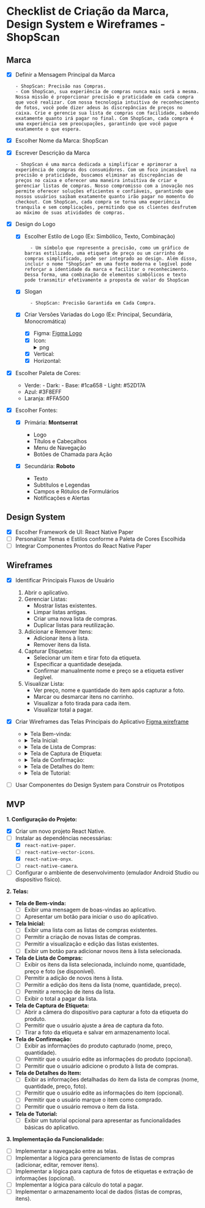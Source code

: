 # Checklist de Criação da Marca, Design System e Wireframes - ShopScan

## Marca

- [x] Definir a Mensagem Principal da Marca

      - ShopScan: Precisão nas Compras.
      - Com ShopScan, sua experiência de compras nunca mais será a mesma. Nossa missão é proporcionar precisão e praticidade em cada compra que você realizar. Com nossa tecnologia intuitiva de reconhecimento de fotos, você pode dizer adeus às discrepâncias de preços no caixa. Crie e gerencie sua lista de compras com facilidade, sabendo exatamente quanto irá pagar no final. Com ShopScan, cada compra é uma experiência sem preocupações, garantindo que você pague exatamente o que espera.
- [x] Escolher Nome da Marca: ShopScan
- [x] Escrever Descrição da Marca

      - ShopScan é uma marca dedicada a simplificar e aprimorar a experiência de compras dos consumidores. Com um foco incansável na precisão e praticidade, buscamos eliminar as discrepâncias de preços no caixa e oferecer uma maneira intuitiva de criar e gerenciar listas de compras. Nosso compromisso com a inovação nos permite oferecer soluções eficientes e confiáveis, garantindo que nossos usuários saibam exatamente quanto irão pagar no momento do checkout. Com ShopScan, cada compra se torna uma experiência tranquila e sem complicações, permitindo que os clientes desfrutem ao máximo de suas atividades de compras.
- [x] Design do Logo
  - [x] Escolher Estilo de Logo (Ex: Simbólico, Texto, Combinação)
  
          - Um símbolo que represente a precisão, como um gráfico de barras estilizado, uma etiqueta de preço ou um carrinho de compras simplificado, pode ser integrado ao design. Além disso, incluir o nome "ShopScan" em uma fonte moderna e legível pode reforçar a identidade da marca e facilitar o reconhecimento. Dessa forma, uma combinação de elementos simbólicos e texto pode transmitir efetivamente a proposta de valor do ShopScan
  - [x] Slogan
  
          - ShopScan: Precisão Garantida em Cada Compra.
  - [x] Criar Versões Variadas do Logo (Ex: Principal, Secundária, Monocromática)
     
       - [x] Figma:  [Figma Logo](https://www.figma.com/file/3m6xt4aIb66zcDF8L2VEqC/ShopScan---Design-System?type=design&node-id=2303-66&mode=design) 
       - [x] Icon: <details><summary>png</summary> ![image](https://github.com/brunovjk/ShopScan/assets/95647348/c630f347-9131-4d0e-a0cb-3014816db5bb) </details>
       - [x] Vertical:
       - [x] Horizontal:
            
- [x] Escolher Paleta de Cores:
  - Verde: 
        - Dark:
        - Base: #1ca658
        - Light: #52D17A
  - Azul: #3F8EFF
  - Laranja: #FFA500
    
- [x] Escolher Fontes:
  - [x] Primária: **Montserrat**
    - Logo
    - Títulos e Cabeçalhos
    - Menu de Navegação
    - Botões de Chamada para Ação
      
  - [x] Secundária: **Roboto**
    - Texto
    - Subtítulos e Legendas
    - Campos e Rótulos de Formulários
    - Notificações e Alertas


## Design System

- [X] Escolher Framework de UI: React Native Paper
- [ ] Personalizar Temas e Estilos conforme a Paleta de Cores Escolhida
- [ ] Integrar Componentes Prontos do React Native Paper

## Wireframes

- [x] Identificar Principais Fluxos de Usuário
   1. Abrir o aplicativo.
   2. Gerenciar Listas:
      - Mostrar listas existentes.
      - Limpar listas antigas.
      - Criar uma nova lista de compras.
      - Duplicar listas para reutilização.
   3. Adicionar e Remover Itens:
      - Adicionar itens à lista.
      - Remover itens da lista.
   4. Capturar Etiquetas:
      - Selecionar um item e tirar foto da etiqueta.
      - Especificar a quantidade desejada.
      - Confirmar manualmente nome e preço se a etiqueta estiver ilegível.
   5. Visualizar Lista:
      - Ver preço, nome e quantidade do item após capturar a foto.
      - Marcar ou desmarcar itens no carrinho.
      - Visualizar a foto tirada para cada item.
      - Visualizar total a pagar.

- [x] Criar Wireframes das Telas Principais do Aplicativo [Figma wireframe](https://www.figma.com/file/3m6xt4aIb66zcDF8L2VEqC/ShopScan---Design-System?type=design&node-id=2319-82&mode=design&t=ndshCwzmvZYke5h9-0)
  - <details>
    <summary>Tela Bem-vinda:</summary>

     ![image](https://github.com/brunovjk/ShopScan/assets/95647348/5d45681d-c3d3-44fb-9684-7782a6501a13)

    </details>
    
  - <details>
    <summary>Tela Inicial:</summary>

    ```
 
    _________________________________
    |      Listas de Compras        |
    |-------------------------------|
    |  - Lista de Compras A         |
    |  - Lista de Compras B         |
    |  - Lista de Compras C         |
    |  - Lista de Compras D         |
    |  - Lista de Compras E         |
    |_______________________________|
    |          [ + Adicionar Lista] |
    |_______________________________|

    ```
    ![image](https://github.com/brunovjk/ShopScan/assets/95647348/acdb73da-58eb-4376-a157-c36c08ada4d8)
    ![image](https://github.com/brunovjk/ShopScan/assets/95647348/be7f7598-f6f3-4171-a43f-2375906db5ca)

    </details>
  
  - <details>
    <summary>Tela de Lista de Compras:</summary>

    ```
 
    _________________________________
    |        Minha Lista A          |
    |-------------------------------|
    |  - Maçãs  [Foto][Remover] [✓] |
    |  - Pão    [Foto][Remover] [✓] |
    |  - Leite  [Foto][Remover] [✓] |
    |-------------------------------|
    |         [Adicionar Item]      |
    |_______________________________|
    |  [Total a Pagar: R$ 10,00]    |
    |_______________________________|

    ```
    ![image](https://github.com/brunovjk/ShopScan/assets/95647348/73bb9f00-ee35-457c-ab6f-d92ed9307ae8)
    ![image](https://github.com/brunovjk/ShopScan/assets/95647348/13b90314-b689-4a36-8226-60b83ab7d0a7)

    </details>

  - <details>
    <summary>Tela de Captura de Etiqueta:</summary>

    ```
    ___________________________________
    |                                 |
    |             [Foto]              |
    |                                 |
    |                                 |
    |---------------------------------|
    |           Tirar Foto            |
    |_________________________________|

    ```
    ![image](https://github.com/brunovjk/ShopScan/assets/95647348/917c895f-009a-4a58-8a57-442a706988af)

    </details>

  - <details>
    <summary>Tela de Confirmação:</summary>

    ```
     __________________________________
    |          Confirmação            |
    |----- ---------------------------|
    |  Nome: _____________________    |
    |  Quantidade: _______________    |
    |  Preço: _____________________   |
    |_________________________________|
    |    [Adicionar item a Lista]     |
    |_________________________________|
  

    ```
    ![image](https://github.com/brunovjk/ShopScan/assets/95647348/12d4248b-87b5-491b-ba86-ccea4c4fe6c8)

 
    </details>

  - <details>
    <summary>Tela de Detalhes do Item:</summary>

    ```
 
    ___________________________________
    |      Detalhes do Item           |
    |---------------------------------|
    |  Nome: Maçãs                    |
    |  Quantidade: 2                  |
    |  Preço Unitário: R$ 2,00        |
    |_________________________________|
    |[Remover][Verificar/Refazer Foto]|
    |_________________________________|

    ```
    ![image](https://github.com/brunovjk/ShopScan/assets/95647348/f63b5b49-2740-481e-8c19-8023a694276f)

 
    </details>

  - <details>
    <summary>Tela de Tutorial:</summary>
 
    ```
 
    _________________________________
    |           Tutorial            |
    |-------------------------------|
    | - Lorem Ipsum is simply dummy |
    | text of the printing and      |
    | typesetting industry. Lorem   |
    | Ipsum has been the industry's |
    | standard dummy text ever      |
    | since the 1500s,              |
    |_______________________________|
 
    ```
    ![image](https://github.com/brunovjk/ShopScan/assets/95647348/7e27cb06-0aca-43d3-b635-b47d0f494a48)

 
    </details>
    
- [ ] Usar Componentes do Design System para Construir os Prototipos

## MVP

**1. Configuração do Projeto:**

* [x] Criar um novo projeto React Native.
* [ ] Instalar as dependências necessárias:
    * [x] `react-native-paper`.
    * [ ] `react-native-vector-icons`.
    * [x] `react-native-onyx`.
    * [ ] `react-native-camera`.
* [ ] Configurar o ambiente de desenvolvimento (emulador Android Studio ou dispositivo físico).

**2. Telas:**
* **Tela de Bem-vinda:**
    * [ ] Exibir uma mensagem de boas-vindas ao aplicativo.
    * [ ] Apresentar um botão para iniciar o uso do aplicativo.
* **Tela Inicial:**
    * [ ] Exibir uma lista com as listas de compras existentes.
    * [ ] Permitir a criação de novas listas de compras.
    * [ ] Permitir a visualização e edição das listas existentes.
    * [ ] Exibir um botão para adicionar novos itens à lista selecionada.
* **Tela de Lista de Compras:**
    * [ ] Exibir os itens da lista selecionada, incluindo nome, quantidade, preço e foto (se disponível).
    * [ ] Permitir a adição de novos itens à lista.
    * [ ] Permitir a edição dos itens da lista (nome, quantidade, preço).
    * [ ] Permitir a remoção de itens da lista.
    * [ ] Exibir o total a pagar da lista.
* **Tela de Captura de Etiqueta:**
    * [ ] Abrir a câmera do dispositivo para capturar a foto da etiqueta do produto.
    * [ ] Permitir que o usuário ajuste a área de captura da foto.
    * [ ] Tirar a foto da etiqueta e salvar em armazenamento local.
* **Tela de Confirmação:**
    * [ ] Exibir as informações do produto capturado (nome, preço, quantidade).
    * [ ] Permitir que o usuário edite as informações do produto (opcional).
    * [ ] Permitir que o usuário adicione o produto à lista de compras.
* **Tela de Detalhes do Item:**
    * [ ] Exibir as informações detalhadas do item da lista de compras (nome, quantidade, preço, foto).
    * [ ] Permitir que o usuário edite as informações do item (opcional).
    * [ ] Permitir que o usuário marque o item como comprado.
    * [ ] Permitir que o usuário remova o item da lista.
* **Tela de Tutorial:**
    * [ ] Exibir um tutorial opcional para apresentar as funcionalidades básicas do aplicativo.

**3. Implementação da Funcionalidade:**

* [ ] Implementar a navegação entre as telas.
* [ ] Implementar a lógica para gerenciamento de listas de compras (adicionar, editar, remover itens).
* [ ] Implementar a lógica para captura de fotos de etiquetas e extração de informações (opcional).
* [ ] Implementar a lógica para cálculo do total a pagar.
* [ ] Implementar o armazenamento local de dados (listas de compras, itens).
